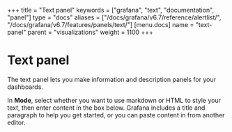 +++
title = "Text panel"
keywords = ["grafana", "text", "documentation", "panel"]
type = "docs"
aliases = ["/docs/grafana/v6.7/reference/alertlist/", "/docs/grafana/v6.7/features/panels/text/"]
[menu.docs]
name = "text-panel"
parent = "visualizations"
weight = 1100
+++

# Text panel

The text panel lets you make information and description panels for your dashboards.

In **Mode**, select whether you want to use markdown or HTML to style your text, then enter content in the box below. Grafana includes a title and paragraph to help you get started, or you can paste content in from another editor.
